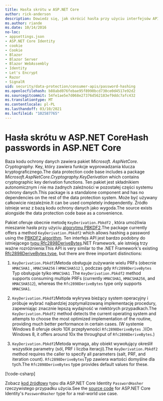 ```yaml
---
title: Hasła skrótu w ASP.NET Core
author: rick-anderson
description: Dowiedz się, jak skrócić hasła przy użyciu interfejsów API ochrony danych ASP.NET Core.
ms.author: riande
ms.date: 10/14/2016
no-loc:
- appsettings.json
- ASP.NET Core Identity
- cookie
- Cookie
- Blazor
- Blazor Server
- Blazor WebAssembly
- Identity
- Let's Encrypt
- Razor
- SignalR
uid: security/data-protection/consumer-apis/password-hashing
ms.openlocfilehash: b88abd076febae95f8990bcd730ce0d4517e92d2
ms.sourcegitcommit: 54fe1ae5e7d068e27376d562183ef9ddc7afc432
ms.translationtype: MT
ms.contentlocale: pl-PL
ms.lasthandoff: 03/10/2021
ms.locfileid: "102587765"
---
```

# <a name="hash-passwords-in-aspnet-core"></a><span data-ttu-id="3ba4a-103">Hasła skrótu w ASP.NET Core</span><span class="sxs-lookup"><span data-stu-id="3ba4a-103">Hash passwords in ASP.NET Core</span></span>

<span data-ttu-id="3ba4a-104">Baza kodu ochrony danych zawiera pakiet *Microsoft. AspNetCore. Cryptography.* Key, który zawiera funkcje wyprowadzania klucza kryptograficznego.</span><span class="sxs-lookup"><span data-stu-id="3ba4a-104">The data protection code base includes a package *Microsoft.AspNetCore.Cryptography.KeyDerivation* which contains cryptographic key derivation functions.</span></span> <span data-ttu-id="3ba4a-105">Ten pakiet jest składnikiem autonomicznym i nie ma żadnych zależności w pozostałej części systemu ochrony danych.</span><span class="sxs-lookup"><span data-stu-id="3ba4a-105">This package is a standalone component and has no dependencies on the rest of the data protection system.</span></span> <span data-ttu-id="3ba4a-106">Może być używany całkowicie niezależnie.</span><span class="sxs-lookup"><span data-stu-id="3ba4a-106">It can be used completely independently.</span></span> <span data-ttu-id="3ba4a-107">Źródło istnieje wraz z bazą kodu ochrony danych jako wygoda.</span><span class="sxs-lookup"><span data-stu-id="3ba4a-107">The source exists alongside the data protection code base as a convenience.</span></span>

<span data-ttu-id="3ba4a-108">Pakiet oferuje obecnie metodę `KeyDerivation.Pbkdf2` , która umożliwia mieszanie hasła przy użyciu [algorytmu PBKDF2](https://tools.ietf.org/html/rfc2898#section-5.2).</span><span class="sxs-lookup"><span data-stu-id="3ba4a-108">The package currently offers a method `KeyDerivation.Pbkdf2` which allows hashing a password using the [PBKDF2 algorithm](https://tools.ietf.org/html/rfc2898#section-5.2).</span></span> <span data-ttu-id="3ba4a-109">Ten interfejs API jest bardzo podobny do istniejącego [typu Rfc2898DeriveBytes](/dotnet/api/system.security.cryptography.rfc2898derivebytes).NET Framework, ale istnieją trzy ważne rozróżnienia:</span><span class="sxs-lookup"><span data-stu-id="3ba4a-109">This API is very similar to the .NET Framework's existing [Rfc2898DeriveBytes type](/dotnet/api/system.security.cryptography.rfc2898derivebytes), but there are three important distinctions:</span></span>

1. <span data-ttu-id="3ba4a-110">`KeyDerivation.Pbkdf2`Metoda obsługuje zużywanie wielu PRFs (obecnie `HMACSHA1` , `HMACSHA256` i `HMACSHA512` ), podczas gdy `Rfc2898DeriveBytes` Typ obsługuje tylko `HMACSHA1` .</span><span class="sxs-lookup"><span data-stu-id="3ba4a-110">The `KeyDerivation.Pbkdf2` method supports consuming multiple PRFs (currently `HMACSHA1`, `HMACSHA256`, and `HMACSHA512`), whereas the `Rfc2898DeriveBytes` type only supports `HMACSHA1`.</span></span>

2. <span data-ttu-id="3ba4a-111">`KeyDerivation.Pbkdf2`Metoda wykrywa bieżący system operacyjny i próbuje wybrać najbardziej zoptymalizowaną implementację procedury, zapewniając znacznie lepszą wydajność w niektórych przypadkach.</span><span class="sxs-lookup"><span data-stu-id="3ba4a-111">The `KeyDerivation.Pbkdf2` method detects the current operating system and attempts to choose the most optimized implementation of the routine, providing much better performance in certain cases.</span></span> <span data-ttu-id="3ba4a-112">(W systemie Windows 8 oferuje około 10X przepływności `Rfc2898DeriveBytes` .)</span><span class="sxs-lookup"><span data-stu-id="3ba4a-112">(On Windows 8, it offers around 10x the throughput of `Rfc2898DeriveBytes`.)</span></span>

3. <span data-ttu-id="3ba4a-113">`KeyDerivation.Pbkdf2`Metoda wymaga, aby obiekt wywołujący określił wszystkie parametry (sól, PRF i liczba iteracji).</span><span class="sxs-lookup"><span data-stu-id="3ba4a-113">The `KeyDerivation.Pbkdf2` method requires the caller to specify all parameters (salt, PRF, and iteration count).</span></span> <span data-ttu-id="3ba4a-114">`Rfc2898DeriveBytes`Typ zawiera wartości domyślne dla tych.</span><span class="sxs-lookup"><span data-stu-id="3ba4a-114">The `Rfc2898DeriveBytes` type provides default values for these.</span></span>

[!code-csharp[](password-hashing/samples/passwordhasher.cs)]

<span data-ttu-id="3ba4a-115">Zobacz [kod źródłowy](https://github.com/dotnet/AspNetCore/blob/main/src/Identity/Extensions.Core/src/PasswordHasher.cs) typu dla ASP.NET Core Identity `PasswordHasher` rzeczywistego przypadku użycia.</span><span class="sxs-lookup"><span data-stu-id="3ba4a-115">See the [source code](https://github.com/dotnet/AspNetCore/blob/main/src/Identity/Extensions.Core/src/PasswordHasher.cs) for ASP.NET Core Identity's `PasswordHasher` type for a real-world use case.</span></span>
